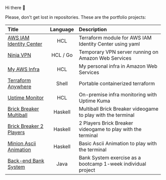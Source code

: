 Hi there 👋

Please, don't get lost in repositories. These are the portfolio projects:

<!--
**gerardVM/gerardVM** is a ✨ _special_ ✨ repository because its `README.md` (this file) appears on your GitHub profile.

Here are some ideas to get you started:

- 🔭 I’m currently working on ...
- 🌱 I’m currently learning ...
- 👯 I’m looking to collaborate on ...
- 🤔 I’m looking for help with ...
- 💬 Ask me about ...
- 📫 How to reach me: ...
- 😄 Pronouns: ...
- ⚡ Fun fact: ...
-->

Title | Language | Description
:--- | :---: | :---
[AWS IAM Identity Center](https://github.com/gerardVM/terraform-aws-iam-identity-center) | HCL | Terraform module for AWS IAM Identity Center using yaml
[Ninja VPN](https://github.com/gerardVM/ninja-vpn) | HCL / Go | Temporary VPN server running on Amazon Web Services
[My AWS Infra](https://github.com/gerardVM/shared-infra) | HCL | My personal infra in Amazon Web Services
[Terraform Anywhere](https://github.com/gerardVM/terraform-anywhere) | Shell | Portable containerized terraform
[Uptime Monitor](https://github.com/gerardVM/spot-monitor) | HCL | On-premise infra monitoring with Uptime Kuma
[Brick Breaker Multiball](https://github.com/gerardVM/brick-breaker-multi-ball) | Haskell | Multiball Brick Breaker videogame to play with the terminal
[Brick Breaker 2 Players](https://github.com/gerardVM/brick-breaker) | Haskell | 2 Players Brick Breaker videogame to play with the terminal
[Minion Ascii Animation](https://github.com/gerardVM/ascii-animation-haskell) | Haskell | Basic Ascii Animation to play with the terminal
[Back-end Bank System](https://github.com/gerardVM/IronHack-Personal-Project) | Java | Bank System exercise as a bootcamp 1-week individual project
